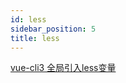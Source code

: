 ```yaml
---
id: less
sidebar_position: 5
title: less
---
```


[vue-cli3 全局引入less变量](https://www.cnblogs.com/zixian/p/VUE-CLI3_less.html)